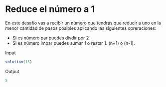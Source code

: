 # Reduce el número a 1

En este desafío vas a recibir un número que tendrás que reducir a uno en la menor cantidad de pasos posibles aplicando las siguientes opreraciones:

- Si es número par puedes divdir por 2
- Si es número impar puedes sumar 1 o restar 1. (n+1) o (n-1).

Input

```javascript
solution(15)
```

Output

```javascript
5
```